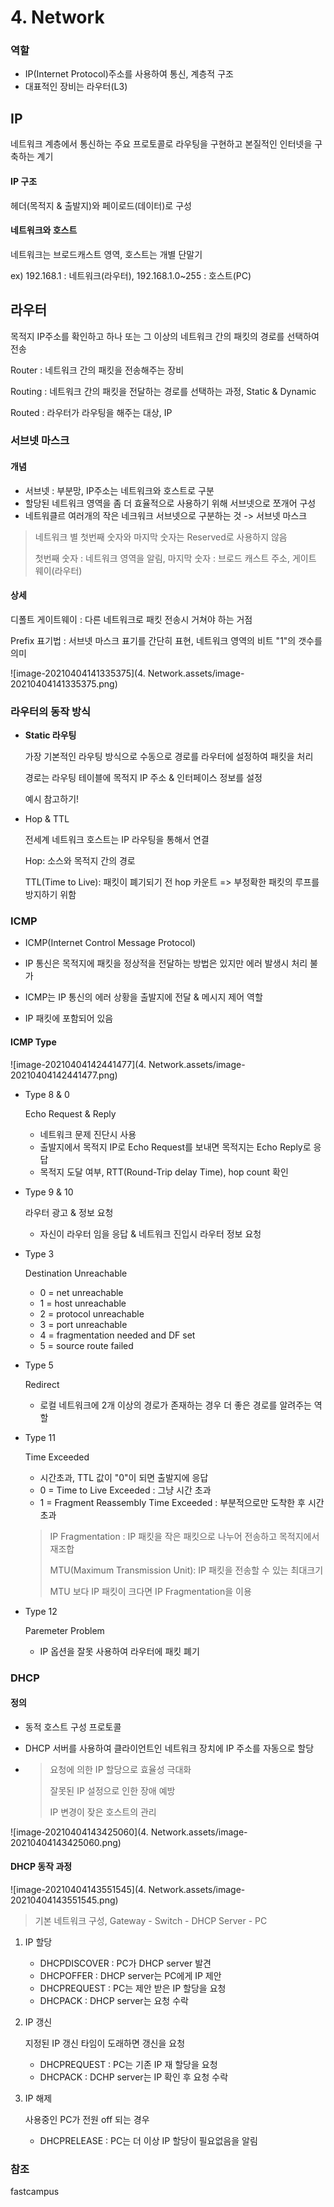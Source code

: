 # 4. Network



### 역할

- IP(Internet Protocol)주소를 사용하여 통신, 계층적 구조
- 대표적인 장비는 라우터(L3)



## IP

네트워크 계층에서 통신하는 주요 프로토콜로 라우팅을 구현하고 본질적인 인터넷을 구축하는 계기



#### IP 구조

헤더(목적지 & 출발지)와 페이로드(데이터)로 구성



#### 네트워크와 호스트

네트워크는 브로드캐스트 영역, 호스트는 개별 단말기

ex) 192.168.1 : 네트워크(라우터), 192.168.1.0~255 : 호스트(PC)



## 라우터

목적지 IP주소를 확인하고 하나 또는 그 이상의 네트워크 간의 패킷의 경로를 선택하여 전송

Router : 네트워크 간의 패킷을 전송해주는 장비

Routing : 네트워크 간의 패킷을 전달하는 경로를 선택하는 과정, Static & Dynamic

Routed : 라우터가 라우팅을 해주는 대상, IP



### 서브넷 마스크

#### 개념

- 서브넷 : 부분망, IP주소는 네트워크와 호스트로 구분
- 할당된 네트워크 영역을 좀 더 효율적으로 사용하기 위해 서브넷으로 쪼개어 구성
- 네트워클르 여러개의 작은 네크워크 서브넷으로 구분하는 것 -> 서브넷 마스크

> 네트워크 별 첫번째 숫자와 마지막 숫자는 Reserved로 사용하지 않음
>
> 첫번째 숫자 : 네트워크 영역을 알림, 마지막 숫자 : 브로드 캐스트 주소, 게이트 웨이(라우터)

#### 상세

디폴트 게이트웨이 : 다른 네트워크로 패킷 전송시 거쳐야 하는 거점

Prefix 표기법 : 서브넷 마스크 표기를 간단히 표현, 네트워크 영역의 비트 "1"의 갯수를 의미

![image-20210404141335375](4. Network.assets/image-20210404141335375.png)



### 라우터의 동작 방식

- **Static 라우팅**

  가장 기본적인 라우팅 방식으로 수동으로 경로를 라우터에 설정하여 패킷을 처리

  경로는 라우팅 테이블에 목적지 IP 주소 & 인터페이스 정보를 설정

  예시 참고하기!

- Hop & TTL

  전세계 네트워크 호스트는 IP 라우팅을 통해서 연결

  Hop: 소스와 목적지 간의 경로

  TTL(Time to Live): 패킷이 폐기되기 전 hop 카운트 => 부정확한 패킷의 루프를 방지하기 위함



### ICMP

- ICMP(Internet Control Message Protocol)

- IP 통신은 목적지에 패킷을 정상적을 전달하는 방법은 있지만 에러 발생시 처리 불가

- ICMP는 IP 통신의 에러 상황을 출발지에 전달 & 메시지 제어 역할

- IP 패킷에 포함되어 있음



#### ICMP Type

![image-20210404142441477](4. Network.assets/image-20210404142441477.png)



- Type 8 & 0

  Echo Request & Reply

  - 네트워크 문제 진단시 사용
  - 출발지에서 목적지 IP로 Echo Request를 보내면 목적지는 Echo Reply로 응답
  - 목적지 도달 여부, RTT(Round-Trip delay Time), hop count 확인

- Type 9 & 10

  라우터 광고 & 정보 요청

  - 자신이 라우터 임을 응답 & 네트워크 진입시 라우터 정보 요청

- Type 3 

  Destination Unreachable

  - 0 = net unreachable
  - 1 = host unreachable
  - 2 = protocol unreachable
  - 3 = port unreachable
  - 4 = fragmentation needed and DF set
  - 5 = source route failed

- Type 5

  Redirect

  - 로컬 네트워크에 2개 이상의 경로가 존재하는 경우 더 좋은 경로를 알려주는 역할

- Type 11

  Time Exceeded

  - 시간초과, TTL 값이 "0"이 되면 출발지에 응답
  - 0 = Time to Live Exceeded : 그냥 시간 초과
  - 1 = Fragment Reassembly Time Exceeded : 부분적으로만 도착한 후 시간 초과

  > IP Fragmentation : IP 패킷을 작은 패킷으로 나누어 전송하고 목적지에서 재조합
  >
  > MTU(Maximum Transmission Unit): IP 패킷을 전송할 수 있는 최대크기
  >
  > MTU 보다 IP 패킷이 크다면 IP Fragmentation을 이용

- Type 12

  Paremeter Problem

  - IP 옵션을 잘못 사용하여 라우터에 패킷 폐기



### DHCP

#### 정의

- 동적 호스트 구성 프로토콜

- DHCP 서버를 사용하여 클라이언트인 네트워크 장치에 IP 주소를 자동으로 할당

- > 요청에 의한 IP 할당으로 효율성 극대화
  >
  > 잘못된 IP 설정으로 인한 장애 예방
  >
  > IP 변경이 잦은 호스트의 관리



![image-20210404143425060](4. Network.assets/image-20210404143425060.png)



#### DHCP 동작 과정

![image-20210404143551545](4. Network.assets/image-20210404143551545.png)

> 기본 네트워크 구성, Gateway - Switch - DHCP Server - PC

1. IP 할당

   - DHCPDISCOVER : PC가 DHCP server 발견
   - DHCPOFFER : DHCP server는 PC에게 IP 제안
   - DHCPREQUEST : PC는 제안 받은 IP 할당을 요청
   - DHCPACK : DHCP server는 요청 수락

2. IP 갱신

   지정된 IP 갱신 타임이 도래하면 갱신을 요청

   - DHCPREQUEST : PC는 기존 IP 재 할당을 요청
   - DHCPACK : DCHP server는 IP 확인 후 요청 수락

3. IP 해제

   사용중인 PC가 전원 off 되는 경우

   - DHCPRELEASE : PC는 더 이상 IP 할당이 필요없음을 알림



### 참조

fastcampus